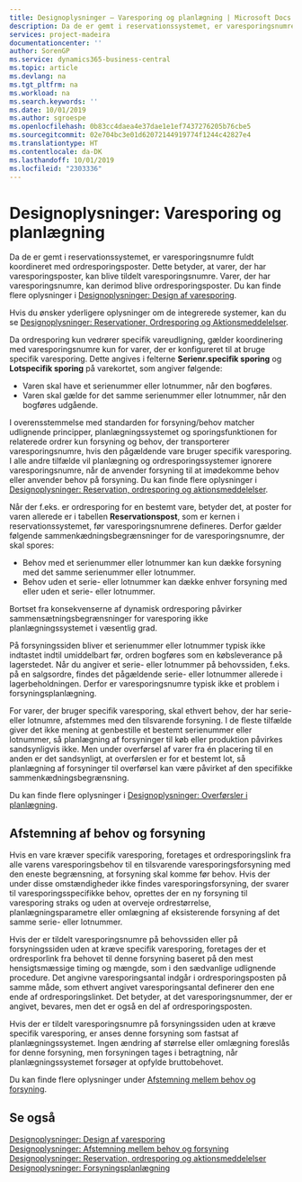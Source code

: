 ```yaml
---
title: Designoplysninger – Varesporing og planlægning | Microsoft Docs
description: Da de er gemt i reservationssystemet, er varesporingsnumre fuldt koordineret med ordresporingsposter.
services: project-madeira
documentationcenter: ''
author: SorenGP
ms.service: dynamics365-business-central
ms.topic: article
ms.devlang: na
ms.tgt_pltfrm: na
ms.workload: na
ms.search.keywords: ''
ms.date: 10/01/2019
ms.author: sgroespe
ms.openlocfilehash: 0b83cc4daea4e37dae1e1ef7437276205b76cbe5
ms.sourcegitcommit: 02e704bc3e01d62072144919774f1244c42827e4
ms.translationtype: HT
ms.contentlocale: da-DK
ms.lasthandoff: 10/01/2019
ms.locfileid: "2303336"
---
```

# <a name="design-details-item-tracking-and-planning"></a>Designoplysninger: Varesporing og planlægning
Da de er gemt i reservationssystemet, er varesporingsnumre fuldt koordineret med ordresporingsposter. Dette betyder, at varer, der har varesporingsposter, kan blive tildelt varesporingsnumre. Varer, der har varesporingsnumre, kan derimod blive ordresporingsposter. Du kan finde flere oplysninger i [Designoplysninger: Design af varesporing](design-details-item-tracking-design.md).

Hvis du ønsker yderligere oplysninger om de integrerede systemer, kan du se [Designoplysninger: Reservationer, Ordresporing og Aktionsmeddelelser](design-details-reservation-order-tracking-and-action-messaging.md).

Da ordresporing kun vedrører specifik vareudligning, gælder koordinering med varesporingsnumre kun for varer, der er konfigureret til at bruge specifik varesporing. Dette angives i felterne **Serienr.specifik sporing** og **Lotspecifik sporing** på varekortet, som angiver følgende:

- Varen skal have et serienummer eller lotnummer, når den bogføres.
- Varen skal gælde for det samme serienummer eller lotnummer, når den bogføres udgående.

I overensstemmelse med standarden for forsyning/behov matcher udlignende principper, planlægningssystemet og sporingsfunktionen for relaterede ordrer kun forsyning og behov, der transporterer varesporingsnumre, hvis den pågældende vare bruger specifik varesporing. I alle andre tilfælde vil planlægning og ordresporingssystemer ignorere varesporingsnumre, når de anvender forsyning til at imødekomme behov eller anvender behov på forsyning. Du kan finde flere oplysninger i [Designoplysninger: Reservation, ordresporing og aktionsmeddelelser](design-details-reservation-order-tracking-and-action-messaging.md).

Når der f.eks. er ordresporing for en bestemt vare, betyder det, at poster for varen allerede er i tabellen **Reservationspost**, som er kernen i reservationssystemet, før varesporingsnumrene defineres. Derfor gælder følgende sammenkædningsbegrænsninger for de varesporingsnumre, der skal spores:

- Behov med et serienummer eller lotnummer kan kun dække forsyning med det samme serienummer eller lotnummer.
- Behov uden et serie- eller lotnummer kan dække enhver forsyning med eller uden et serie- eller lotnummer.

Bortset fra konsekvenserne af dynamisk ordresporing påvirker sammensætningsbegrænsninger for varesporing ikke planlægningssystemet i væsentlig grad.

På forsyningssiden bliver et serienummer eller lotnummer typisk ikke indtastet indtil umiddelbart før, ordren bogføres som en købsleverance på lagerstedet. Når du angiver et serie- eller lotnummer på behovssiden, f.eks. på en salgsordre, findes det pågældende serie- eller lotnummer allerede i lagerbeholdningen. Derfor er varesporingsnumre typisk ikke et problem i forsyningsplanlægning.

For varer, der bruger specifik varesporing, skal ethvert behov, der har serie- eller lotnumre, afstemmes med den tilsvarende forsyning. I de fleste tilfælde giver det ikke mening at genbestille et bestemt serienummer eller lotnummer, så planlægning af forsyninger til køb eller produktion påvirkes sandsynligvis ikke. Men under overførsel af varer fra én placering til en anden er det sandsynligt, at overførslen er for et bestemt lot, så planlægning af forsyninger til overførsel kan være påvirket af den specifikke sammenkædningsbegrænsning.

Du kan finde flere oplysninger i [Designoplysninger: Overførsler i planlægning](design-details-transfers-in-planning.md).

## <a name="balancing-demand-and-supply"></a>Afstemning af behov og forsyning
Hvis en vare kræver specifik varesporing, foretages et ordresporingslink fra alle varens varesporingsbehov til en tilsvarende varesporingsforsyning med den eneste begrænsning, at forsyning skal komme før behov. Hvis der under disse omstændigheder ikke findes varesporingsforsyning, der svarer til varesporingsspecifikke behov, oprettes der en ny forsyning til varesporing straks og uden at overveje ordrestørrelse, planlægningsparametre eller omlægning af eksisterende forsyning af det samme serie- eller lotnummer.

Hvis der er tildelt varesporingsnumre på behovssiden eller på forsyningssiden uden at kræve specifik varesporing, foretages der et ordresporlink fra behovet til denne forsyning baseret på den mest hensigtsmæssige timing og mængde, som i den sædvanlige udlignende procedure. Det angivne varesporingsantal indgår i ordresporingsposten på samme måde, som ethvert angivet varesporingsantal definerer den ene ende af ordresporingslinket. Det betyder, at det varesporingsnummer, der er angivet, bevares, men det er også en del af ordresporingsposten.

Hvis der er tildelt varesporingsnumre på forsyningssiden uden at kræve specifik varesporing, er anses denne forsyning som fastsat af planlægningssystemet. Ingen ændring af størrelse eller omlægning foreslås for denne forsyning, men forsyningen tages i betragtning, når planlægningssystemet forsøger at opfylde bruttobehovet.

Du kan finde flere oplysninger under [Afstemning mellem behov og forsyning](design-details-balancing-demand-and-supply.md).  

## <a name="see-also"></a>Se også  
[Designoplysninger: Design af varesporing](design-details-item-tracking-design.md)  
[Designoplysninger: Afstemning mellem behov og forsyning](design-details-balancing-demand-and-supply.md)  
[Designoplysninger: Reservation, ordresporing og aktionsmeddelelser](design-details-reservation-order-tracking-and-action-messaging.md)   
[Designoplysninger: Forsyningsplanlægning](design-details-supply-planning.md)  

